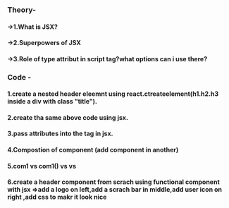 ### Theory-
#### ->1.What is JSX?
#### ->2.Superpowers of JSX 
#### ->3.Role of type attribut in script tag?what options can i use there?

### Code -
#### 1.create a nested header eleemnt using react.ctreateelement(h1.h2.h3 inside a div with class "title").
#### 2.create tha same above code using jsx.
#### 3.pass attributes into the tag in jsx.
#### 4.Compostion of component (add component in another) 
#### 5.com1 vs com1() vs <com1/> vs <com1></com1>
#### 6.create a header component from scrach using functional component with jsx =>add a logo on left,add a scrach bar in middle,add user icon on right ,add css to makr it look nice 
